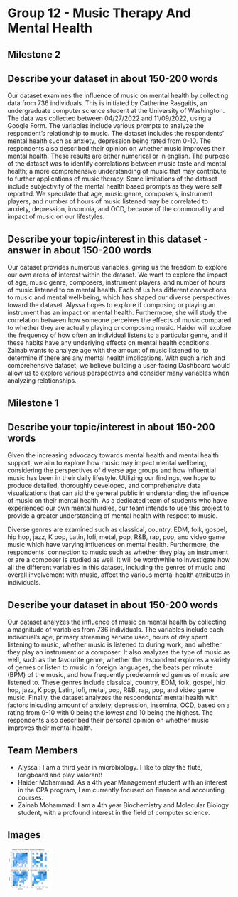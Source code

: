 # Group 12 - Music Therapy And Mental Health


## Milestone 2

## Describe your dataset in about 150-200 words

Our dataset examines the influence of music on mental health by collecting data from 736 individuals. This is initiated by Catherine Rasgaitis, an undergraduate computer science student at the University of Washington. The data was collected between 04/27/2022 and 11/09/2022, using a Google Form. The variables include various prompts to analyze the respondent’s relationship to music. The dataset includes the respondents’ mental health such as anxiety, depression being rated from 0-10. The respondents also described their opinion on whether music improves their mental health. These results are either numerical or in english. The purpose of the dataset was to identify correlations between music taste and mental health; a more comprehensive understanding of music that may contribute to further applications of music therapy. Some limitations of the dataset include subjectivity of the mental health based prompts as they were self reported. We speculate that age, music genre, composers, instrument players, and number of hours of music listened may be correlated to anxiety, depression, insomnia, and OCD, because of the commonality and impact of music on our lifestyles. 

## Describe your topic/interest in this dataset - answer in about 150-200 words

Our dataset provides numerous variables, giving us the freedom to explore our own areas of interest within the dataset. We want to explore the impact of age, music genre, composers, instrument players, and number of hours of music listened to on mental health. Each of us has different connections to music and mental well-being, which has shaped our diverse perspectives toward the dataset. 
Alyssa hopes to explore if composing or playing an instrument has an impact on mental health. Furthermore, she will study the correlation between how someone perceives the effects of music compared to whether they are actually playing or composing music. Haider will explore the frequency of how often an individual listens to a particular genre, and if these habits have any underlying effects on mental health conditions. Zainab wants to analyze age with the amount of music listened to, to determine if there are any mental health implications. 
With such a rich and comprehensive dataset, we believe building a user-facing Dashboard would allow us to explore various perspectives and consider many variables when analyzing relationships.


## Milestone 1

## Describe your topic/interest in about 150-200 words

Given the increasing advocacy towards mental health and mental health support, we aim to explore how music may impact mental wellbeing, considering the perspectives of diverse age groups and how influential music has been in their daily lifestyle. Utilizing our findings, we hope to produce detailed, thoroughly developed, and comprehensive data visualizations that can aid the general public in understanding the influence of music on their mental health. As a dedicated team of students who have experienced our own mental hurdles, our team intends to use this project to provide a greater understanding of mental health with respect to music. 



Diverse genres are examined such as classical, country, EDM, folk, gospel, hip hop, jazz, K pop, Latin, lofi, metal, pop, R&B, rap, pop, and video game music which have varying influences on mental health. Furthermore, the respondents' connection to music such as whether they play an instrument or are a composer is studied as well. It will be worthwhile to investigate how all the different variables in this dataset, including the genres of music and overall involvement with music, affect the various mental health attributes in individuals. 

## Describe your dataset in about 150-200 words

Our dataset analyzes the influence of music on mental health by collecting a magnitude of variables from 736 individuals. The variables include each individual’s age, primary streaming service used, hours of day spent listening to music, whether music is listened to during work, and whether they play an instrument or a composer. It also analyzes the type of music as well, such as the favourite genre, whether the respondent explores a variety of genres or listen to music in foreign languages, the beats per minute (BPM) of the music, and how frequently predetermined genres of music are listened to. These genres include classical, country, EDM, folk, gospel, hip hop, jazz, K pop, Latin, lofi, metal, pop, R&B, rap, pop,  and video game music.  Finally, the dataset analyzes the respondents’ mental health with factors inlcuding amount of anxiety, depression, insomina, OCD, based on a rating from 0-10 with 0 being the lowest and 10 being the highest. The respondents also described their personal opinion on whether music improves their mental health.

## Team Members

- Alyssa : I am a third year in microbiology. I like to play the flute, longboard and play Valorant!
- Haider Mohammad: As a 4th year Management student with an interest in the CPA program, I am currently focused on finance and accounting courses.
- Zainab Mohammad: I am a 4th year Biochemistry and Molecular Biology student, with a profound interest in the field of computer science.  

## Images

<img src ="images/test.png" width="100px">


